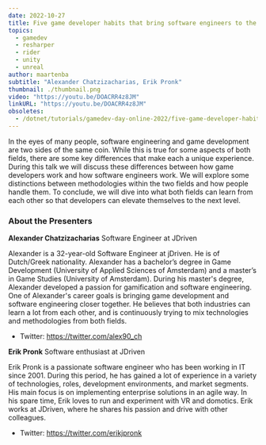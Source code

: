 ```yaml
---
date: 2022-10-27
title: Five game developer habits that bring software engineers to the next level!
topics:
  - gamedev
  - resharper
  - rider
  - unity
  - unreal
author: maartenba
subtitle: "Alexander Chatzizacharias, Erik Pronk"
thumbnail: ./thumbnail.png
video: "https://youtu.be/DOACRR4z8JM"
linkURL: "https://youtu.be/DOACRR4z8JM"
obsoletes:
  - /dotnet/tutorials/gamedev-day-online-2022/five-game-developer-habits-that-bring-software-engineers-to-the-next-level/
---
```


In the eyes of many people, software engineering and game development are two sides of the same coin. While this is true for some aspects of both fields, there are some key differences that make each a unique experience. During this talk we will discuss these differences between how game developers work and how software engineers work. We will explore some distinctions between methodologies within the two fields and how people handle them. To conclude, we will dive into what both fields can learn from each other so that developers can elevate themselves to the next level.

### About the Presenters

**Alexander Chatzizacharias** Software Engineer at JDriven

Alexander is a 32-year-old Software Engineer at jDriven. He is of Dutch/Greek nationality. Alexander has a bachelor’s degree in Game Development (University of Applied Sciences of Amsterdam) and a master’s in Game Studies (University of Amsterdam). During his master's degree, Alexander developed a passion for gamification and software engineering. One of Alexander's career goals is bringing game development and software engineering closer together. He believes that both industries can learn a lot from each other, and is continuously trying to mix technologies and methodologies from both fields.

- Twitter: <https://twitter.com/alex90_ch>

**Erik Pronk** Software enthusiast at JDriven

Erik Pronk is a passionate software engineer who has been working in IT since 2001. During this period, he has gained a lot of experience in a variety of technologies, roles, development environments, and market segments. His main focus is on implementing enterprise solutions in an agile way. In his spare time, Erik loves to run and experiment with VR and domotics. Erik works at JDriven, where he shares his passion and drive with other colleagues.

- Twitter: <https://twitter.com/erikjpronk>
